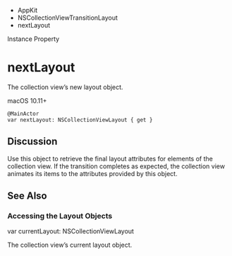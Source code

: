 

- AppKit
- NSCollectionViewTransitionLayout
-  nextLayout 

Instance Property

# nextLayout

The collection view’s new layout object.

macOS 10.11+

``` source
@MainActor
var nextLayout: NSCollectionViewLayout { get }
```

## Discussion

Use this object to retrieve the final layout attributes for elements of the collection view. If the transition completes as expected, the collection view animates its items to the attributes provided by this object.

## See Also

### Accessing the Layout Objects

var currentLayout: NSCollectionViewLayout

The collection view’s current layout object.

